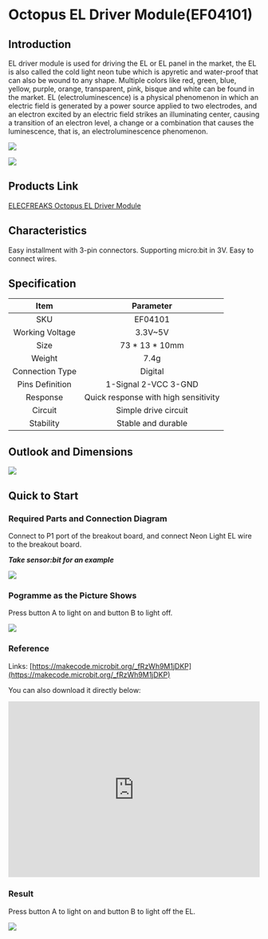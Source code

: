 # Octopus EL Driver Module(EF04101)

## Introduction

EL driver module is used for driving the EL or EL panel in the market, the EL is also called the cold light neon tube which is apyretic and water-proof that can also be wound to any shape.  Multiple colors like red, green, blue, yellow, purple, orange, transparent, pink, bisque and white can be found in the market. 
EL (electroluminescence) is a physical phenomenon in which an electric field is generated by a power source applied to two electrodes, and an electron excited by an electric field strikes an illuminating center, causing a transition of an electron level, a change or a combination that causes the luminescence, that is, an electroluminescence phenomenon. 

![](https://raw.githubusercontent.com/elecfreaks/learn-cn/master/microbitOctopus/output/images/04101_01.jpg)

![](https://raw.githubusercontent.com/elecfreaks/learn-cn/master/microbitOctopus/output/images/04101_06.jpg)

## Products Link

[ELECFREAKS Octopus EL Driver Module](https://www.elecfreaks.com/octopus-el-driver-module.html)

## Characteristics

 Easy installment with 3-pin connectors.
 Supporting micro:bit in 3V.
 Easy to connect wires.

## Specification


Item | Parameter 
:-: | :-: 
SKU|EF04101
Working Voltage|3.3V~5V
      Size       |73 * 13 * 10mm
     Weight      |7.4g
Connection Type|Digital
Pins Definition|1-Signal 2-VCC 3-GND
Response|Quick response with high sensitivity
Circuit|Simple drive circuit
Stability|Stable and durable

## Outlook and Dimensions


![](https://raw.githubusercontent.com/elecfreaks/learn-cn/master/microbitOctopus/output/images/04101_02.png)

## Quick to Start

### Required Parts and Connection Diagram

 Connect to P1 port of the breakout board, and connect Neon Light EL wire to the breakout board.

***Take sensor:bit for an example***

![](https://raw.githubusercontent.com/elecfreaks/learn-cn/master/microbitOctopus/output/images/04101_03.png)

### Pogramme as the Picture Shows

Press button A to light on and button B to light off.

![](https://raw.githubusercontent.com/elecfreaks/learn-cn/master/microbitOctopus/output/images/04101_04.png)

### Reference

Links: [https://makecode.microbit.org/_fRzWh9M1jDKP](https://makecode.microbit.org/_fRzWh9M1jDKP)

You can also download it directly below: 

<div style="position:relative;height:0;padding-bottom:70%;overflow:hidden;"><iframe style="position:absolute;top:0;left:0;width:100%;height:100%;" src="https://makecode.microbit.org/#pub:_fRzWh9M1jDKP" frameborder="0" sandbox="allow-popups allow-forms allow-scripts allow-same-origin"></iframe></div>  

### Result

Press button A to light on and button B to light off the EL.

![](https://raw.githubusercontent.com/elecfreaks/learn-cn/master/microbitOctopus/output/images/04101_05.jpg)

